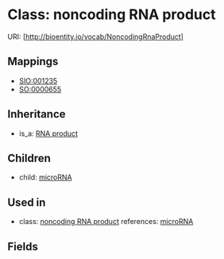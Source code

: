 # Class: noncoding RNA product




URI: [http://bioentity.io/vocab/NoncodingRnaProduct]
## Mappings

 * [SIO:001235](http://semanticscience.org/resource/SIO_001235)
 * [SO:0000655](http://purl.obolibrary.org/obo/SO_0000655)
## Inheritance

 *  is_a: [RNA product](RnaProduct.md)
## Children

 *  child: [microRNA](Microrna.md)
## Used in

 *  class: [noncoding RNA product](NoncodingRnaProduct.md) references: [microRNA](Microrna.md)
## Fields

